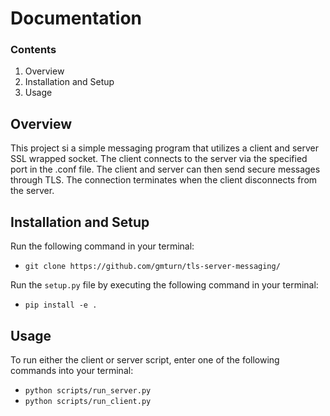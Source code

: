 # Documentation

### Contents
1. Overview
2. Installation and Setup
3. Usage

## Overview
This project si a simple messaging program that utilizes a client and server SSL wrapped socket. The client connects to the server via the specified port in the .conf file. The client and server can then send secure messages through TLS. The connection terminates when the client disconnects from the server.

## Installation and Setup
Run the following command in your terminal:
- `git clone https://github.com/gmturn/tls-server-messaging/`

Run the `setup.py` file by executing the following command in your terminal:
- `pip install -e .`

## Usage
To run either the client or server script, enter one of the following commands into your terminal:
- `python scripts/run_server.py`
- `python scripts/run_client.py`
